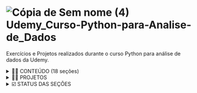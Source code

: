 # ![Cópia de Sem nome (4)](https://user-images.githubusercontent.com/72770754/187780871-a2d87d42-81a5-4a0c-a73d-22a2afea3c12.png) Udemy_Curso-Python-para-Analise-de_Dados

Exercícios e Projetos realizados durante o curso Python para análise de dados da Udemy.


 <details ><summary> 👩‍🎓 CONTEÚDO (18 seções)</summary>

<p>

1. Introdução
2. Python
3. Pandas
4. Visualização de Dados
5. Estatística Descritiva
6. Numpy
7. World Cloud
8. Mapa de Calor

</p>

</details>
  

 <details><summary> 👩‍🎓 PROJETOS</summary>

<p>

1. 
2. 
3. 
4. 

</p>

</details>


 <details><summary> ☑️ STATUS DAS SEÇÕES</summary>

<p>

- [x] Seção1: Introdução
- [x] Seção2: Python
- [x] Seção3: Pandas
- [x] Seção4: Visualização de Dados
- [x] Seção5: Estatística Descritiva
- [x] Seção6: Numpy
- [x] Seção7: World Cloud
- [x] Seção8: Mapa de Calor
- [x] Seção9: Projeto Prático 1-Case Empresas Unicórnios
- [ ] Seção10:
- [ ] Seção11:
- [ ] Seção12:
- [ ] Seção13:
- [ ] Seção14:
- [ ] Seção15:
- [ ] Seção16:
- [ ] Seção17:
- [ ] Seção18:
